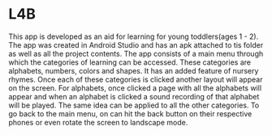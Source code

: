 # L4B
This app is developed as an aid for learning for young toddlers(ages 1 - 2).
The app was created in Android Studio and has an apk attached to tis folder as well as
all the project contents.
The app consists of a main menu through which the categories of learning can be accessed.
These categories are alphabets, numbers, colors and shapes. It has an added feature of
nursery rhymes. Once each of these categories is clicked another layout will appear on the screen.
For alphabets, once clicked a page with all the alphabets will appear and when an alphabet is clicked
a sound recording of that alphabet will be played. The same idea can be applied to all the other categories.
To go back to the main menu, on can hit the back button on their respective phones or even rotate the screen
to landscape mode.
